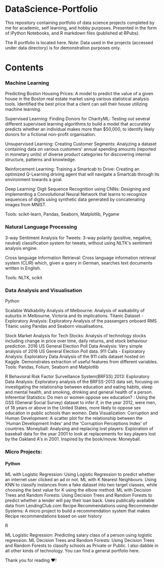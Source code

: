 # DataScience-Portfolio

This repository containing portfolio of data science projects completed by me for academic, self learning, and hobby purposes. Presented in the form of iPython Notebooks, and R markdown files (published at RPubs).

The R portfolio is located here.
Note: Data used in the projects (accessed under data directory) is for demonstration purposes only.

# Contents
### Machine Learning
Predicting Boston Housing Prices: A model to predict the value of a given house in the Boston real estate market using various statistical analysis tools. Identified the best price that a client can sell their house utilizing machine learning.

Supervised Learning: Finding Donors for CharityML: Testing out several different supervised learning algorithms to build a model that accurately predicts whether an individual makes more than $50,000, to identify likely donors for a fictional non-profit organisation.

Unsupervised Learning: Creating Customer Segments: Analyzing a dataset containing data on various customers' annual spending amounts (reported in monetary units) of diverse product categories for discovering internal structure, patterns and knowledge.

Reinforcement Learning: Training a Smartcab to Drive: Creating an optimized Q-Learning driving agent that will navigate a Smartcab through its environment towards a goal.

Deep Learning: Digit Sequence Recognition using CNNs: Designing and implementing a Convolutional Neural Network that learns to recognize sequences of digits using synthetic data generated by concatenating images from MNIST.

Tools: scikit-learn, Pandas, Seaborn, Matplotlib, Pygame

### Natural Language Processing
3-way Sentiment Analysis for Tweets: 3-way polarity (positive, negative, neutral) classification system for tweets, without using NLTK's sentiment analysis engine.

Cross language Information Retrieval: Cross language information retrieval system (CLIR) which, given a query in German, searches text documents written in English.

Tools: NLTK, scikit

### Data Analysis and Visualisation
Python

Scalable Walkability Analysis of Melbourne: Analysis of walkability of suburbs in Melbourne, Victoria and its implications.
Titanic Dataset - Exploratory Analysis: Exploratory Analysis of the passengers onboard RMS Titanic using Pandas and Seaborn visualisations.

Stock Market Analysis for Tech Stocks: Analysis of technology stocks including change in price over time, daily returns, and stock behaviour prediction.
2016 US General Election Poll Data Analysis: Very simple analysis of 2016 US General Election Poll data.
911 Calls - Exploratory Analysis: Exploratory Data Analysis of the 911 calls dataset hosted on Kaggle. Demonstrates extraction of useful features from different variables.
Tools: Pandas, Folium, Seaborn and Matplotlib

R
Behavioral Risk Factor Surveillance System(BRFSS) 2013: Exploratory Data Analysis: Exploratory analysis of the BRFSS-2013 data set, focusing on investigating the relationship between education and eating habits, sleep and mental health, and smoking, drinking and general health of a person.
Inferential Statistics: Do men or women oppose sex education? : Using the GSS (General Social Survey) dataset to infer if, in the year 2012, were men, of 18 years or above in the United States, more likely to oppose sex education in public schools than women.
Data Visualization: Corruption and Human Development: A scatter plot for the relationship between the 'Human Development Index' and the 'Corruption Perceptions Index' of countries.
Moneyball: Analysing and replacing lost players: Exploration of baseball data for the year 2001 to look at replacements for key players lost by the Oakland A's in 2001. Inspired by the book/movie: Moneyball.

### Micro Projects:
#### Python

ML with Logistic Regression: Using Logistic Regression to predict whether an internet user clicked an ad or not.
ML with K Nearest Neighbours: Using KNN to classify instances from a fake dataset into two target classes, while choosing the best value for K using the elbow method.
ML with Decision Trees and Random Forests: Using Decision Trees and Random Forests to predict whether a lender will pay their loan back. Uses publically available data from LendingClub.com
Recipe Recommendations using Recommender Systems: A micro project to build a recommendation system that makes Recipe recommendations based on user history

R

ML Logistic Regression: Predicting salary class of a person using logistic regression.
ML Decision Trees and Random Forests: Using Decision Trees and Random Forests to classify schools as Private or Public.
I also dabble in all other kinds of technology. You can find a general portfolio here.


Thank you for reading ❤️! 
